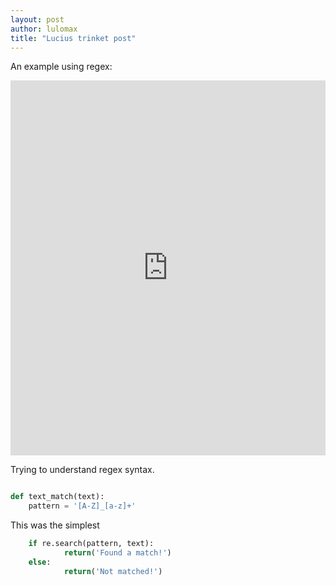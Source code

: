 ```yaml
---
layout: post
author: lulomax
title: "Lucius trinket post"
---
```


An example using regex:

<iframe src="https://trinket.io/embed/python/fa98d1d34b" width="100%" height="600" frameborder="0" marginwidth="0" marginheight="0" allowfullscreen></iframe>

Trying to understand regex syntax.
```python

def text_match(text):
    pattern = '[A-Z]_[a-z]+'
```
This was the simplest
```python
    if re.search(pattern, text):
            return('Found a match!')
    else:
            return('Not matched!')
```

